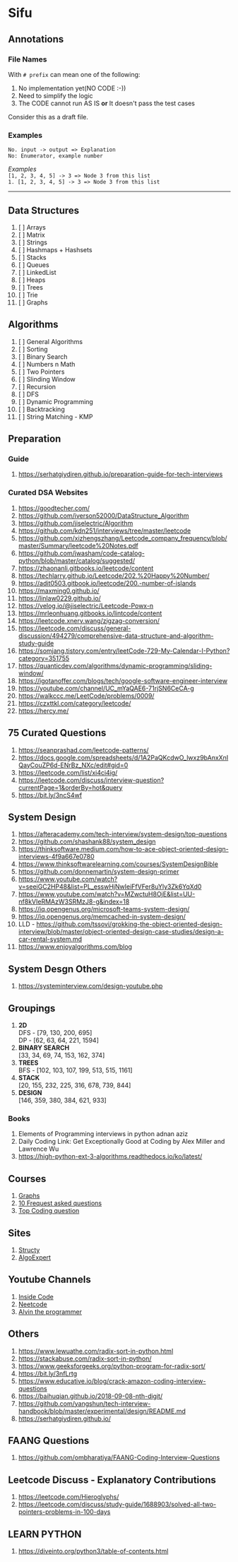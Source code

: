 # Sifu

## Annotations
### **File Names**
With `# prefix` can mean one of the following: <br />
   1. No implementation yet(NO CODE :-))
   2. Need to simplify the logic
   3. The CODE cannot run AS IS **or** It doesn't pass the test cases

Consider this as a draft file.

### **Examples**
`No. input -> output => Explanation` <br/>
`No: Enumerator, example number`

*Examples*<br/>
`[1, 2, 3, 4, 5] -> 3 => Node 3 from this list` <br/>
`1. [1, 2, 3, 4, 5] -> 3 => Node 3 from this list`

---
## Data Structures
1. [ ] Arrays
2. [ ] Matrix
3. [ ] Strings
4. [ ] Hashmaps + Hashsets
5. [ ] Stacks
6. [ ] Queues
7. [ ] LinkedList
8. [ ] Heaps
9. [ ] Trees
10. [ ] Trie
11. [ ] Graphs

## Algorithms
1. [ ] General Algorithms
2. [ ] Sorting
3. [ ] Binary Search
4. [ ] Numbers n Math
5. [ ] Two Pointers
6. [ ] Slinding Window
7. [ ] Recursion
8. [ ] DFS
9.  [ ] Dynamic Programming
10. [ ] Backtracking
11. [ ] String Matching - KMP

## Preparation
### Guide
1. https://serhatgiydiren.github.io/preparation-guide-for-tech-interviews

### Curated DSA Websites
1. https://goodtecher.com/
2. https://github.com/iverson52000/DataStructure_Algorithm
3. https://github.com/jiselectric/Algorithm
4. https://github.com/kdn251/interviews/tree/master/leetcode
5. https://github.com/xizhengszhang/Leetcode_company_frequency/blob/master/Summary/leetcode%20Notes.pdf
6. https://github.com/jwasham/code-catalog-python/blob/master/catalog/suggested/
7. https://zhaonanli.gitbooks.io/leetcode/content
8. https://techlarry.github.io/Leetcode/202.%20Happy%20Number/
9.  https://adit0503.gitbook.io/leetcode/200.-number-of-islands
10. https://maxming0.github.io/
11. https://linlaw0229.github.io/
12. https://velog.io/@jiselectric/Leetcode-Powx-n
13. https://mrleonhuang.gitbooks.io/lintcode/content
14. https://leetcode.xnerv.wang/zigzag-conversion/
15. https://leetcode.com/discuss/general-discussion/494279/comprehensive-data-structure-and-algorithm-study-guide
16. https://somjang.tistory.com/entry/leetCode-729-My-Calendar-I-Python?category=351755
17. https://quanticdev.com/algorithms/dynamic-programming/sliding-window/
18. https://igotanoffer.com/blogs/tech/google-software-engineer-interview
19. https://youtube.com/channel/UC_mYaQAE6-71rjSN6CeCA-g
20. https://walkccc.me/LeetCode/problems/0009/
21. https://czxttkl.com/category/leetcode/
22. https://hercy.me/

## 75 Curated Questions
1. https://seanprashad.com/leetcode-patterns/
2. https://docs.google.com/spreadsheets/d/1A2PaQKcdwO_lwxz9bAnxXnIQayCouZP6d-ENrBz_NXc/edit#gid=0
3. https://leetcode.com/list/xi4ci4ig/
4. https://leetcode.com/discuss/interview-question?currentPage=1&orderBy=hot&query
5. https://bit.ly/3ncS4wf

## System Design
1. https://afteracademy.com/tech-interview/system-design/top-questions
2. https://github.com/shashank88/system_design
3. https://thinksoftware.medium.com/how-to-ace-object-oriented-design-interviews-4f9a667e0780
4. https://www.thinksoftwarelearning.com/courses/SystemDesignBible
5. https://github.com/donnemartin/system-design-primer
6. https://www.youtube.com/watch?v=seeiGC2HP48&list=PL_esswHjNwIeiFfVFer8uYly3Zk6YqXd0
7. https://www.youtube.com/watch?v=MZwctuH8OjE&list=UU-nf8kVIeRMAzW3SRMzJ8-g&index=18
8. https://iq.opengenus.org/microsoft-teams-system-design/
9. https://iq.opengenus.org/memcached-in-system-design/
10. LLD - https://github.com/tssovi/grokking-the-object-oriented-design-interview/blob/master/object-oriented-design-case-studies/design-a-car-rental-system.md
11. https://www.enjoyalgorithms.com/blog

## System Desgn Others
1. https://systeminterview.com/design-youtube.php

## Groupings
1. **2D** <br/>
   DFS - [79, 130, 200, 695] <br/>
   DP - [62, 63, 64, 221, 1594]
2. **BINARY SEARCH** <br/>
   [33, 34, 69, 74, 153, 162, 374]
3. **TREES** <br/>
   BFS - [102, 103, 107, 199, 513, 515, 1161]
4. **STACK** <br/>
   [20, 155, 232, 225, 316, 678, 739, 844]
5. **DESIGN** <br/>
   [146, 359, 380, 384, 621, 933]


### Books
1. Elements of Programming interviews in python adnan aziz
2. Daily Coding Link: Get Exceptionally Good at Coding by Alex Miller and Lawrence Wu
3. https://high-python-ext-3-algorithms.readthedocs.io/ko/latest/

## Courses
1. [Graphs](https://www.youtube.com/watch?v=tWVWeAqZ0WU)
2. [10 Frequest asked questions](https://www.youtube.com/watch?v=o3DUXPRyvT8)
3. [Top Coding question](https://www.youtube.com/watch?v=cWUmrgMw220&t=2283s)

## Sites
1. [Structy](https://structy.net/)
2. [AlgoExpert](https://www.algoexpert.io/product)

## Youtube Channels
1. [Inside Code](https://www.youtube.com/c/Insidecode/videos?app=desktop)
2. [Neetcode](https://www.youtube.com/channel/UC_mYaQAE6-71rjSN6CeCA-g)
3. [Alvin the programmer](https://www.youtube.com/c/Alvin-the-programmer)

## Others
1. https://www.lewuathe.com/radix-sort-in-python.html
2. https://stackabuse.com/radix-sort-in-python/
3. https://www.geeksforgeeks.org/python-program-for-radix-sort/
4. https://bit.ly/3nfLrtg
5. https://www.educative.io/blog/crack-amazon-coding-interview-questions
6. https://baihuqian.github.io/2018-09-08-nth-digit/
7. https://github.com/yangshun/tech-interview-handbook/blob/master/experimental/design/README.md
8. https://serhatgiydiren.github.io/

## FAANG Questions
1. https://github.com/ombharatiya/FAANG-Coding-Interview-Questions

## Leetcode Discuss - Explanatory Contributions
1. https://leetcode.com/Hieroglyphs/
2. https://leetcode.com/discuss/study-guide/1688903/solved-all-two-pointers-problems-in-100-days

## LEARN PYTHON
1. https://diveinto.org/python3/table-of-contents.html
